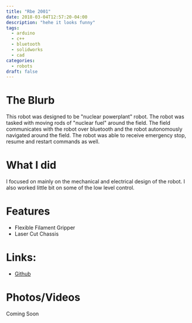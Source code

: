```yaml
---
title: "Rbe 2001"
date: 2018-03-04T12:57:20-04:00
description: "hehe it looks funny"
tags:
  - arduino
  - c++
  - bluetooth
  - solidworks
  - cad
categories:
  - robots
draft: false
---
```


# The Blurb

This robot was designed to be "nuclear powerplant" robot. The robot was tasked with moving rods of "nuclear fuel" around the field. The field communicates with the robot over bluetooth and the robot autonomously navigated around the field. The robot was able to receive emergency stop, resume and restart commands as well. 

# What I did
I focused on mainly on the mechanical and electrical design of the robot. I also worked little bit on some of the low level control.

# Features
  - Flexible Filament Gripper
  - Laser Cut Chassis

# Links:
- [Github](somewhere.com)

# Photos/Videos
<!--{{< google-photos tbHcgyWN44g9qj216 carousel >}}-->

Coming Soon

